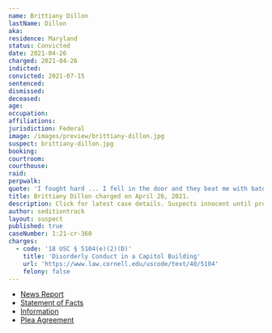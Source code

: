 ```yaml
---
name: Brittiany Dillon
lastName: Dillon
aka:
residence: Maryland
status: Convicted
date: 2021-04-26
charged: 2021-04-26
indicted:
convicted: 2021-07-15
sentenced:
dismissed:
deceased:
age:
occupation:
affiliations:
jurisdiction: Federal
image: /images/preview/brittiany-dillon.jpg
suspect: brittiany-dillon.jpg
booking:
courtroom:
courthouse:
raid:
perpwalk:
quote: 'I fought hard ... I fell in the door and they beat me with batons so I backed off and they pepper sprayed my eyes.'
title: Brittiany Dillon charged on April 26, 2021.
description: Click for latest case details. Suspects innocent until proven guilty.
author: seditiontrack
layout: suspect
published: true
caseNumber: 1:21-cr-360
charges:
  - code: '18 USC § 5104(e)(2)(D)'
    title: 'Disorderly Conduct in a Capitol Building'
    url: 'https://www.law.cornell.edu/uscode/text/40/5104'
    felony: false
---
```


- [News Report](https://www.thedailybeast.com/active-duty-marine-christopher-warnagiris-charged-for-capitol-riot)
- [Statement of Facts](https://www.justice.gov/usao-dc/case-multi-defendant/file/1412371/download)
- [Information](https://www.justice.gov/usao-dc/case-multi-defendant/file/1412381/download)
- [Plea Agreement](https://www.justice.gov/usao-dc/case-multi-defendant/file/1412686/download)
